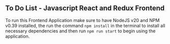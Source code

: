 ## To Do List - Javascript React and Redux Frontend
To run this Frontend Application make sure to have NodeJS v20 and NPM v0.39 installed, the run the command `npm install` in the terminal to install all necessary dependencies and then run `npm run start` to begin using the application.
